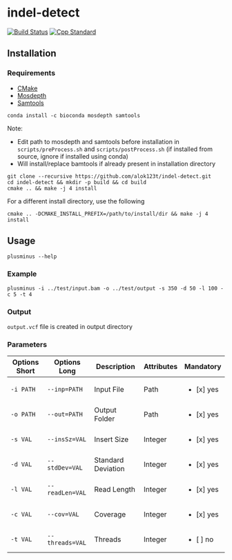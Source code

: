 # indel-detect

[![Build Status](https://travis-ci.com/alok123t/indel-detect.svg?token=4hAKK2irggAzvcM7yK4z&branch=master)](https://travis-ci.com/alok123t/indel-detect)
[![Cpp Standard](https://img.shields.io/badge/C%2B%2B-11-blue.svg)](https://en.wikipedia.org/wiki/C%2B%2B11)

## Installation
### Requirements
* [CMake](https://cmake.org/download/)
* [Mosdepth](https://github.com/brentp/mosdepth#installation)
* [Samtools](https://github.com/samtools/samtools#building-samtools)

```shell
conda install -c bioconda mosdepth samtools
```

Note: 
* Edit path to mosdepth and samtools before installation in `scripts/preProcess.sh` and `scripts/postProcess.sh` (if installed from source, ignore if installed using conda)
* Will install/replace bamtools if already present in installation directory

```shell
git clone --recursive https://github.com/alok123t/indel-detect.git
cd indel-detect && mkdir -p build && cd build
cmake .. && make -j 4 install
```
For a different install directory, use the following
```shell
cmake .. -DCMAKE_INSTALL_PREFIX=/path/to/install/dir && make -j 4 install
```

## Usage
```shell
plusminus --help
```

### Example
```shell
plusminus -i ../test/input.bam -o ../test/output -s 350 -d 50 -l 100 -c 5 -t 4
```

### Output
`output.vcf` file is created in output directory

### Parameters
| Options Short | Options Long | Description | Attributes | Mandatory |
| --- | --- | --- | --- | --- |
| `-i PATH` | `--inp=PATH` | Input File | Path | <ul><li>[x] yes</li></ul> |
| `-o PATH` | `--out=PATH` | Output Folder | Path | <ul><li>[x] yes</li></ul> |
| `-s VAL` | `--insSz=VAL` | Insert Size | Integer | <ul><li>[x] yes</li></ul> |
| `-d VAL` | `--stdDev=VAL` | Standard Deviation | Integer | <ul><li>[x] yes</li></ul> |
| `-l VAL` | `--readLen=VAL` | Read Length | Integer | <ul><li>[x] yes</li></ul> |
| `-c VAL` | `--cov=VAL` | Coverage | Integer | <ul><li>[x] yes</li></ul> |
| `-t VAL` | `--threads=VAL` | Threads | Integer | <ul><li>[ ] no</li></ul> |
